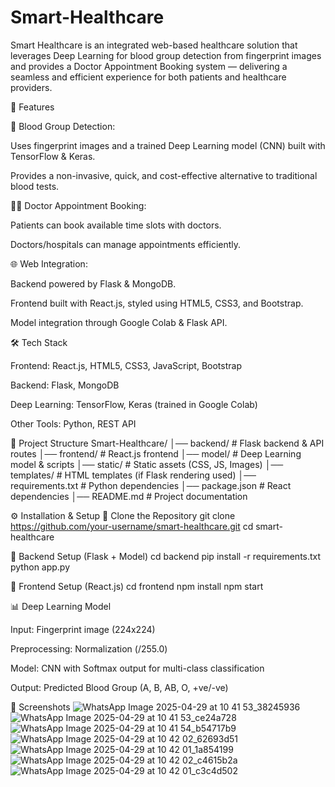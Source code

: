 # Smart-Healthcare
Smart Healthcare is an integrated web-based healthcare solution that leverages Deep Learning for blood group detection from fingerprint images and provides a Doctor Appointment Booking system — delivering a seamless and efficient experience for both patients and healthcare providers.

🚀 Features

🔬 Blood Group Detection:

Uses fingerprint images and a trained Deep Learning model (CNN) built with TensorFlow & Keras.

Provides a non-invasive, quick, and cost-effective alternative to traditional blood tests.

👨‍⚕️ Doctor Appointment Booking:

Patients can book available time slots with doctors.

Doctors/hospitals can manage appointments efficiently.

🌐 Web Integration:

Backend powered by Flask & MongoDB.

Frontend built with React.js, styled using HTML5, CSS3, and Bootstrap.

Model integration through Google Colab & Flask API.

🛠️ Tech Stack

Frontend: React.js, HTML5, CSS3, JavaScript, Bootstrap

Backend: Flask, MongoDB

Deep Learning: TensorFlow, Keras (trained in Google Colab)

Other Tools: Python, REST API

📂 Project Structure
Smart-Healthcare/
│── backend/              # Flask backend & API routes
│── frontend/             # React.js frontend
│── model/                # Deep Learning model & scripts
│── static/               # Static assets (CSS, JS, Images)
│── templates/            # HTML templates (if Flask rendering used)
│── requirements.txt      # Python dependencies
│── package.json          # React dependencies
│── README.md             # Project documentation

⚙️ Installation & Setup
🔹 Clone the Repository
git clone https://github.com/your-username/smart-healthcare.git
cd smart-healthcare

🔹 Backend Setup (Flask + Model)
cd backend
pip install -r requirements.txt
python app.py

🔹 Frontend Setup (React.js)
cd frontend
npm install
npm start


📊 Deep Learning Model

Input: Fingerprint image (224x224)

Preprocessing: Normalization (/255.0)

Model: CNN with Softmax output for multi-class classification

Output: Predicted Blood Group (A, B, AB, O, +ve/-ve)

📸 Screenshots
![WhatsApp Image 2025-04-29 at 10 41 53_38245936](https://github.com/user-attachments/assets/fe8a7656-b6bd-4f7a-b75f-61b5f18da7fd)
![WhatsApp Image 2025-04-29 at 10 41 53_ce24a728](https://github.com/user-attachments/assets/a193d259-4b4f-4a84-a9ee-1e4acf78a830)
![WhatsApp Image 2025-04-29 at 10 41 54_b54717b9](https://github.com/user-attachments/assets/f3cd0902-eed5-4f7d-ad05-dd60f67e06e3)
![WhatsApp Image 2025-04-29 at 10 42 02_62693d51](https://github.com/user-attachments/assets/2c3d1b54-d4f8-4a5f-a773-0c45429bb2f4)
![WhatsApp Image 2025-04-29 at 10 42 01_1a854199](https://github.com/user-attachments/assets/8ea6bcbc-41b5-4439-ac88-edc1cb2de86e)
![WhatsApp Image 2025-04-29 at 10 42 02_c4615b2a](https://github.com/user-attachments/assets/f0d3cc48-ac85-407a-9067-52b82922ca60)
![WhatsApp Image 2025-04-29 at 10 42 01_c3c4d502](https://github.com/user-attachments/assets/a8415286-e6b6-4f8c-9538-ae2582605beb)









